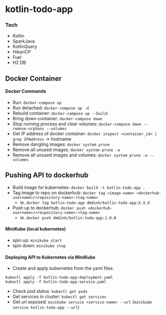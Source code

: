 # kotlin-todo-app

### Tech
- Kotlin
- SparkJava
- KotlinQuery
- HikariCP
- Fuel
- H2 DB

## Docker Container
#### Docker Commands
- Run: `docker-compose up`
- Run detached: `docker-compose up -d`
- Rebuild container: `docker-compose up --build`
- Bring down container: `docker-compose down`
- Stop running process and clear volumes: `docker-compose down --remove-orphans --volumes`
- Get IP address of docker container: `docker inspect <container_id> | grep IPAddress` -> hostname
- Remove dangling images: `docker system prune`
- Remove all unused images: `docker system prune -a`
- Remove all unused images and volumes: `docker system prune -a --volumes`


## Pushing API to dockerhub
- Build image for kubernetes: `docker build -t kotlin-todo-app .`
- Tag image to repo on dockerhub: `docker tag <image-name> <dockerhub-username>/<repository-name>:<tag-name>`
  - ie. `docker tag kotlin-todo-app dmdinh/kotlin-todo-app:X.X.X`
- Push up to dockerhub: `docker push <dockerhub-username>/<respository-name>:<tag-name>`
  - ie. `docker push dmdinh/kotlin-todo-app:1.0.0`

#### MiniKube (local kubernetes)
- spin up: `minikube start`
- spin down: `minikube stop`

#### Deploying API to Kubernetes via MiniKube
- Create and apply kubernetes from the yaml files:
```
kubectl apply -f kotlin-todo-app-deployment.yaml
kubectl apply -f kotlin-todo-app-service.yaml
```

- Check pod status: `kubectl get pods`
- Get services in cluster: `kubectl get services`
- Get url exposed: `minikube service <service-name> --url` (`minikube service kotlin-todo-app --url`)
